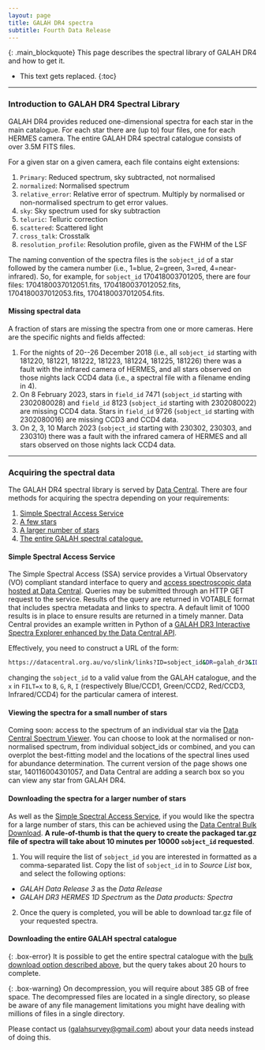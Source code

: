 ```yaml
---
layout: page
title: GALAH DR4 spectra
subtitle: Fourth Data Release
---
```


{: .main_blockquote}
This page describes the spectral library of GALAH DR4 and how to get it.

* This text gets replaced.
{:toc}

---

### Introduction to GALAH DR4 Spectral Library

GALAH DR4 provides reduced one-dimensional spectra for each star in the main catalogue. For each star there are (up to) four files, one for each HERMES camera. The entire GALAH DR4 spectral catalogue consists of over 3.5M FITS files.

For a given star on a given camera, each file contains eight extensions:

1. `Primary`: Reduced spectrum, sky subtracted, not normalised
2. `normalized`: Normalised spectrum
3. `relative_error`: Relative error of spectrum. Multiply by normalised or non-normalised spectrum to get error values. 
4. `sky`: Sky spectrum used for sky subtraction
5. `teluric`: Telluric correction
6. `scattered`: Scattered light
7. `cross_talk`: Crosstalk
8. `resolution_profile`: Resolution profile, given as the FWHM of the LSF

The naming convention of the spectra files is the `sobject_id` of a star followed by the camera number (i.e., 1=blue, 2=green, 3=red, 4=near-infrared). So, for example, for `sobject_id` 170418003701205, there are four files: 1704180037012051.fits, 1704180037012052.fits, 1704180037012053.fits, 1704180037012054.fits.

#### Missing spectral data

A fraction of stars are missing the spectra from one or more cameras. Here are the specific nights and fields affected:

1. For the nights of 20--26 December 2018 (i.e., all `sobject_id` starting with 181220, 181221, 181222, 181223, 181224, 181225, 181226) there was a fault with the infrared camera of HERMES, and all stars observed on those nights lack CCD4 data (i.e., a spectral file with a filename ending in 4).
3. On 8 February 2023, stars in `field_id` 7471 (`sobject_id` starting with 2302080028) and `field_id` 8123 (`sobject_id` starting with 2302080022) are missing CCD4 data. Stars in `field_id` 9726 (`sobject_id` starting with 2302080016) are missing CCD3 and CCD4 data.
4. On 2, 3, 10 March 2023 (`sobject_id` starting with 230302, 230303, and 230310) there was a fault with the infrared camera of HERMES and all stars observed on those nights lack CCD4 data.

---

### Acquiring the spectral data

The GALAH DR4 spectral library is served by [Data Central](https://datacentral.org.au). There are four methods for acquiring the spectra depending on your requirements:

1. [Simple Spectral Access Service](#simple-spectral-access-service)
1. [A few stars](#downloading-the-spectra-for-a-few-stars)
2. [A larger number of stars](#downloading-the-spectra-for-a-larger-number-of-stars)
3. [The entire GALAH spectral catalogue.](#downloading-the-entire-galah-spectral-catalogue)

#### Simple Spectral Access Service

The Simple Spectral Access (SSA) service provides a Virtual Observatory (VO) compliant standard interface to query and [access spectroscopic data hosted at Data Central](https://docs.datacentral.org.au/reference/services/simple-spectral-access-ssa-service/). Queries may be submitted through an HTTP GET request to the service. Results of the query are returned in VOTABLE format that includes spectra metadata and links to spectra. A default limit of 1000 results is in place to ensure results are returned in a timely manner. Data Central provides an example written in Python of a [GALAH DR3 Interactive Spectra Explorer enhanced by the Data Central API](https://docs.datacentral.org.au/help-center/virtual-observatory-examples/ssa-galah-dr3-interactive-spectra-explorer-enhanced-data-central-api/).

Effectively, you need to construct a URL of the form:
```bash
https://datacentral.org.au/vo/slink/links?ID=sobject_id&DR=galah_dr3&IDX=0&FILT=x&RESPONSEFORMAT=fits
```
changing the `sobject_id` to a valid value from the GALAH catalogue, and the `x` in `FILT=x` to `B`, `G`, `R`, `I` (respectively Blue/CCD1, Green/CCD2, Red/CCD3, Infrared/CCD4) for the particular camera of interest.

<!---
#### Downloading the spectra for a few stars

The spectrum of an individual star can be accessed via the [Data Central Single Object Viewer](https://datacentral.org.au/services/sov/).
1. Search for the `sobject_id` of a given star, e.g., 170418003701205, and click on the entry that appears in the drop-down menu.
2. The results pages presents the normalized spectrum of the star. You can then either download all the available spectrum files for this `sobject_id` using the "Download all data products" button at the top-right of the page or download the spectrum from an individual camera.
--->

#### Viewing the spectra for a small number of stars

Coming soon: access to the spectrum of an individual star via the [Data Central Spectrum Viewer](https://apps.datacentral.org.au/galah/spectra). You can choose to look at the normalised or non-normalised spectrum, from individual sobject_ids or combined, and you can overplot the best-fitting model and the locations of the spectral lines used for abundance determination. The current version of the page shows one star, 140116004301057, and Data Central are adding a search box so you can view any star from GALAH DR4.

#### Downloading the spectra for a larger number of stars

As well as the [Simple Spectral Access Service](#simple-spectral-access-service), if you would like the spectra for a large number of stars, this can be achieved using the [Data Central Bulk Download](https://datacentral.org.au/services/download/). **A rule-of-thumb is that the query to create the packaged tar.gz file of spectra will take about 10 minutes per 10000 `sobject_id` requested**.

1. You will require the list of `sobject_id` you are interested in formatted as a comma-separated list. Copy the list of `sobject_id` in to *Source List* box, and select the following options:
* *GALAH Data Release 3* as the *Data Release*
* *GALAH DR3 HERMES 1D Spectrum* as the *Data products: Spectra*

2. Once the query is completed, you will be able to download tar.gz file of your requested spectra.

#### Downloading the entire GALAH spectral catalogue

{: .box-error}
It is possible to get the entire spectral catalogue with the [bulk download option described above](#downloading-the-spectra-for-a-larger-number-of-stars), but the query takes about 20 hours to complete. 

{: .box-warning}
On decompression, you will require about 385 GB of free space. The decompressed files are located in a single directory, so please be aware of any file management limitations you might have dealing with millions of files in a single directory.

Please contact us ([galahsurvey@gmail.com](mailto:galahsurvey@gmail.com)) about your data needs instead of doing this.
